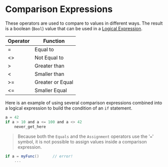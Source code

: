 # Comparison Expressions

These operators are used to compare to values in different ways. The result is a boolean (`Bool`) value that can be used in a [Logical Expression](logical.md).

| Operator | Function
|-------|------
| = | Equal to
| <> | Not Equal to
| > | Greater than
| < | Smaller than
| >= | Greater or Equal
| <= | Smaller Equal

Here is an example of using several comparison expressions combined into a logical expression to build the condition of an `if` statement.

```C#
a = 42
if a > 10 and a <= 100 and a <> 42
    never_get_here
```

> Because both the `Equals` and the `Assignment` operators use the '`=`' symbol, it is not possible to assign values inside a comparison expression.

```C#
if a = myFunc()      // error!
    ...
```
